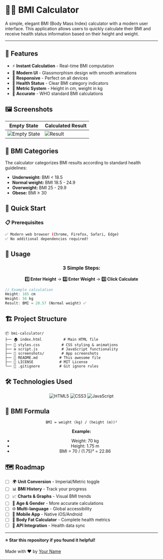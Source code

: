 # 🏃‍♂️ BMI Calculator

A simple, elegant BMI (Body Mass Index) calculator with a modern user interface. This application allows users to quickly calculate their BMI and receive health status information based on their height and weight.

---

## 🎯 Features



- ⚡ **Instant Calculation** - Real-time BMI computation
- 🎨 **Modern UI** - Glassmorphism design with smooth animations
- 📱 **Responsive** - Perfect on all devices
- 🏥 **Health Status** - Clear BMI category indicators
- 🔢 **Metric System** - Height in cm, weight in kg
- 🎯 **Accurate** - WHO standard BMI calculations



## 🖼️ Screenshots

<div align="center">

| Empty State | Calculated Result |
|-------------|-------------------|
| ![Empty State](https://via.placeholder.com/350x250/f093fb/ffffff?text=Empty+State) | ![Result](https://via.placeholder.com/350x250/4facfe/ffffff?text=BMI+Result) |

</div>

## 🏥 BMI Categories

The calculator categorizes BMI results according to standard health guidelines:

- **Underweight:** BMI < 18.5
- **Normal weight:** BMI 18.5 - 24.9
- **Overweight:** BMI 25 - 29.9
- **Obese:** BMI ≥ 30

## 🚀 Quick Start

### 📋 Prerequisites

```bash
✅ Modern web browser (Chrome, Firefox, Safari, Edge)
✅ No additional dependencies required!
```



## 📝 Usage

<div align="center">

### 3 Simple Steps:

**1️⃣ Enter Height** → **2️⃣ Enter Weight** → **3️⃣ Click Calculate**

</div>

```javascript
// Example calculation
Height: 165 cm
Weight: 56 kg
Result: BMI = 20.57 (Normal weight) ✅
```

## 🏗️ Project Structure

```
📦 bmi-calculator/
├── 🏠 index.html          # Main HTML file
├── 🎨 styles.css          # CSS styling & animations
├── ⚙️ script.js           # JavaScript functionality
├── 📸 screenshots/        # App screenshots
├── 📖 README.md          # This awesome file
├── 📄 LICENSE            # MIT License
└── 🎯 .gitignore         # Git ignore rules
```

## 🛠️ Technologies Used

<div align="center">

![HTML5](https://img.shields.io/badge/html5-%23E34F26.svg?style=for-the-badge&logo=html5&logoColor=white)
![CSS3](https://img.shields.io/badge/css3-%231572B6.svg?style=for-the-badge&logo=css3&logoColor=white)
![JavaScript](https://img.shields.io/badge/javascript-%23323330.svg?style=for-the-badge&logo=javascript&logoColor=%23F7DF1E)

</div>

## 🧮 BMI Formula

<div align="center">

```
BMI = weight (kg) / (height (m))²
```

**Example:**
- Weight: 70 kg
- Height: 1.75 m
- BMI = 70 / (1.75)² = 22.86

</div>




## 🗺️ Roadmap

- [ ] 🌍 **Unit Conversion** - Imperial/Metric toggle
- [ ] 📊 **BMI History** - Track your progress
- [ ] 📈 **Charts & Graphs** - Visual BMI trends
- [ ] 👥 **Age & Gender** - More accurate calculations
- [ ] 🌐 **Multi-language** - Global accessibility
- [ ] 📱 **Mobile App** - Native iOS/Android
- [ ] 🎯 **Body Fat Calculator** - Complete health metrics
- [ ] 🔗 **API Integration** - Health data sync

---


**⭐ Star this repository if you found it helpful!**

Made with ❤️ by [Your Name](https://github.com/yourusername)

</div>
